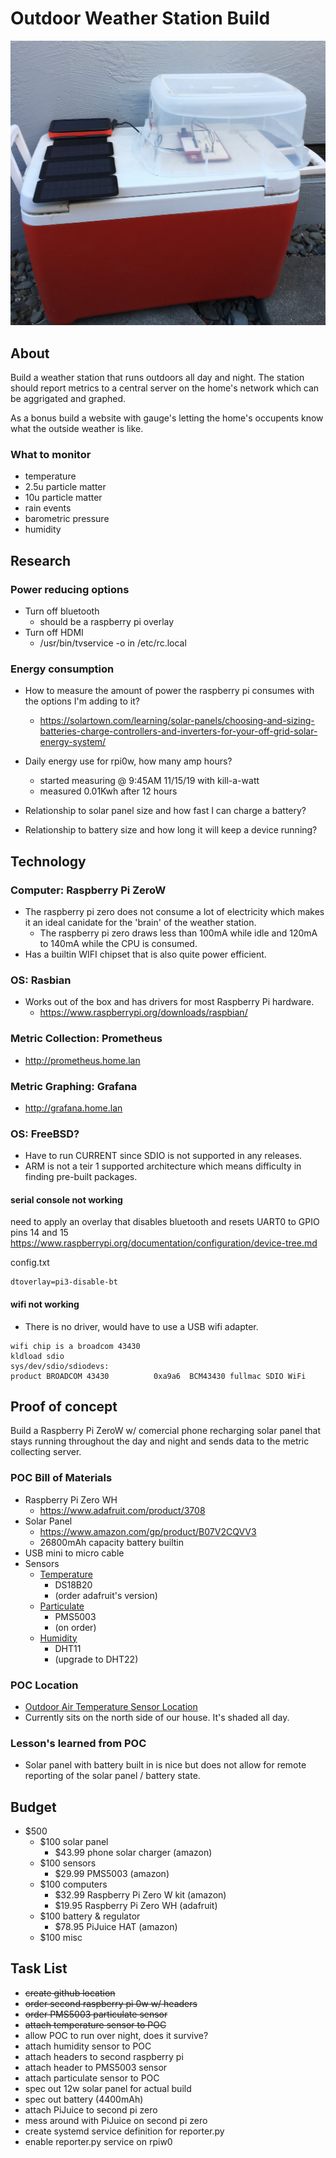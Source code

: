 # Outdoor Weather Station Build

![Proof of Concept](images/weather_station_poc.png?raw=true "Proof of Concept")

## About
Build a weather station that runs outdoors all day and night.  The station
should report metrics to a central server on the home's network which can be
aggrigated and graphed.

As a bonus build a website with gauge's letting the home's occupents know what
the outside weather is like.

### What to monitor
- temperature
- 2.5u particle matter
- 10u particle matter
- rain events
- barometric pressure
- humidity


## Research
### Power reducing options
- Turn off bluetooth
    - should be a raspberry pi overlay
- Turn off HDMI
    - /usr/bin/tvservice -o in /etc/rc.local

### Energy consumption
- How to measure the amount of power the raspberry pi consumes with the options I'm adding to it?
    - https://solartown.com/learning/solar-panels/choosing-and-sizing-batteries-charge-controllers-and-inverters-for-your-off-grid-solar-energy-system/

- Daily energy use for rpi0w, how many amp hours?
    - started measuring @ 9:45AM 11/15/19 with kill-a-watt
    - measured 0.01Kwh after 12 hours

- Relationship to solar panel size and how fast I can charge a
battery?

- Relationship to battery size and how long it will keep a device
running?


## Technology
### Computer: Raspberry Pi ZeroW
- The raspberry pi zero does not consume a lot of electricity which makes it an
    ideal canidate for the 'brain' of the weather station.
    - The raspberry pi zero draws less than 100mA while idle and 120mA to 140mA
        while the CPU is consumed.
- Has a builtin WIFI chipset that is also quite power efficient.

### OS: Rasbian
- Works out of the box and has drivers for most Raspberry Pi hardware.
    - https://www.raspberrypi.org/downloads/raspbian/

### Metric Collection: Prometheus
- http://prometheus.home.lan

### Metric Graphing: Grafana
- http://grafana.home.lan

### OS: FreeBSD?
- Have to run CURRENT since SDIO is not supported in any releases.
- ARM is not a teir 1 supported architecture which means difficulty in finding pre-built packages.

#### serial console not working
need to apply an overlay that disables bluetooth and resets UART0 to GPIO pins
14 and 15
https://www.raspberrypi.org/documentation/configuration/device-tree.md

config.txt
```
dtoverlay=pi3-disable-bt
```

#### wifi not working
- There is no driver, would have to use a USB wifi adapter.
```
wifi chip is a broadcom 43430
kldload sdio
sys/dev/sdio/sdiodevs:
product BROADCOM 43430          0xa9a6  BCM43430 fullmac SDIO WiFi
```

## Proof of concept
Build a Raspberry Pi ZeroW w/ comercial phone recharging solar panel that stays
running throughout the day and night and sends data to the metric collecting
server.


### POC Bill of Materials
- Raspberry Pi Zero WH
    - https://www.adafruit.com/product/3708
- Solar Panel
    - https://www.amazon.com/gp/product/B07V2CQVV3
    - 26800mAh capacity battery builtin
- USB mini to micro cable
- Sensors
    - [Temperature](https://www.adafruit.com/product/381)
        - DS18B20
        - (order adafruit's version)
    - [Particulate](https://www.amazon.com/gp/product/B07S5YX84W)
        - PMS5003
        - (on order)
    - [Humidity](https://www.adafruit.com/product/386)
        - DHT11
        - (upgrade to DHT22)

### POC Location
- [Outdoor Air Temperature Sensor Location](https://www.kele.com/content/blog/outside-air-temperature-sensor-location)
- Currently sits on the north side of our house.  It's shaded all day.

### Lesson's learned from POC
- Solar panel with battery built in is nice but does not allow for remote
    reporting of the solar panel / battery state.


## Budget
- $500
    - $100 solar panel 
        - $43.99 phone solar charger (amazon)
    - $100 sensors
        - $29.99 PMS5003 (amazon)
    - $100 computers
        - $32.99 Raspberry Pi Zero W kit (amazon)
        - $19.95 Raspberry Pi Zero WH (adafruit)
    - $100 battery & regulator
        - $78.95 PiJuice HAT (amazon)
    - $100 misc


## Task List
- ~~create github location~~
- ~~order second raspberry pi 0w w/ headers~~
- ~~order PMS5003 particulate sensor~~
- ~~attach temperature sensor to POC~~
- allow POC to run over night, does it survive?
- attach humidity sensor to POC
- attach headers to second raspberry pi
- attach header to PMS5003 sensor
- attach particulate sensor to POC
- spec out 12w solar panel for actual build
- spec out battery (4400mAh)
- attach PiJuice to second pi zero
- mess around with PiJuice on second pi zero
- create systemd service definition for reporter.py
- enable reporter.py service on rpiw0
